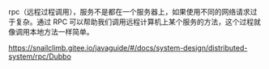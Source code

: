 rpc（远程过程调用），服务不是都在一个服务器上，如果使用不同的网络请求过于复杂。通过 RPC 可以帮助我们调用远程计算机上某个服务的方法，这个过程就像调用本地方法一样简单。

https://snailclimb.gitee.io/javaguide/#/docs/system-design/distributed-system/rpc/Dubbo



